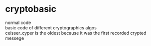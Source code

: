 # cryptobasic
normal code
<br>
basic code of different cryptographics algos 
<br>
ceisser_cyper is the oldest because it was the first recorded crypted messege

